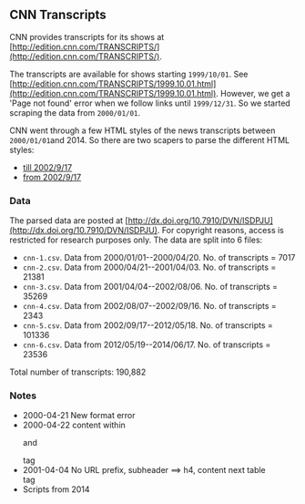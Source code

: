 ## CNN Transcripts 

CNN provides transcripts for its shows at [http://edition.cnn.com/TRANSCRIPTS/](http://edition.cnn.com/TRANSCRIPTS/). 

The transcripts are available for shows starting `1999/10/01`. See [http://edition.cnn.com/TRANSCRIPTS/1999.10.01.html](http://edition.cnn.com/TRANSCRIPTS/1999.10.01.html). However, we get a 'Page not found' error when we follow links until `1999/12/31`. So we started scraping the data from `2000/01/01`.

CNN went through a few HTML styles of the news transcripts between `2000/01/01`and 2014. So there are two scapers to parse the different HTML styles:

* [till 2002/9/17](scripts/cnn-1.py)
* [from 2002/9/17](scripts/cnn-1.py)

### Data

The parsed data are posted at [http://dx.doi.org/10.7910/DVN/ISDPJU](http://dx.doi.org/10.7910/DVN/ISDPJU). For copyright reasons, access is restricted for research purposes only. The data are split into 6 files:

* `cnn-1.csv`. Data from 2000/01/01--2000/04/20. No. of transcripts = 7017
* `cnn-2.csv`. Data from  2000/04/21--2001/04/03. No. of transcripts = 21381
* `cnn-3.csv`. Data from  2001/04/04--2002/08/06. No. of transcripts = 35269
* `cnn-4.csv`. Data from  2002/08/07--2002/09/16. No. of transcripts = 2343
* `cnn-5.csv`. Data from  2002/09/17--2012/05/18. No. of transcripts = 101336
* `cnn-6.csv`. Data from  2012/05/19--2014/06/17. No. of transcripts = 23536

Total number of transcripts: 190,882


### Notes

* 2000-04-21 New format error
* 2000-04-22 content within <p> and </p> tag
* 2001-04-04 No URL prefix, subheader ==> h4, content next table <br> tag
* Scripts from 2014
